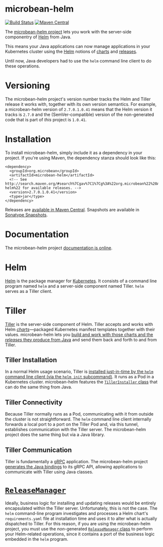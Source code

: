 # microbean-helm

[![Build Status](https://travis-ci.org/microbean/microbean-helm.svg?branch=master)](https://travis-ci.org/microbean/microbean-helm)
[![Maven Central](https://maven-badges.herokuapp.com/maven-central/org.microbean/microbean-helm/badge.svg)](https://maven-badges.herokuapp.com/maven-central/org.microbean/microbean-helm)


The [microbean-helm project][12] lets you work with the server-side
componentry of [Helm][0] from Java.

This means your Java applications can now manage applications in your
Kubernetes cluster using the [Helm][0] notions of [charts][3]
and [releases][9].

Until now, Java developers had to use the `helm` command line client
to do these operations.

# Versioning

The microbean-helm project's version number tracks the Helm and Tiller
release it works with, together with its own version semantics.  For
example, a microbean-helm version of `2.7.0.1.0.41` means that the Helm
version it tracks is `2.7.0` and the (SemVer-compatible) version of
the non-generated code that is part of _this_ project is `1.0.41`.

# Installation

To install microbean-helm, simply include it as a dependency in your
project.  If you're using Maven, the dependency stanza should look
like this:

    <dependency>
      <groupId>org.microbean</groupId>
      <artifactId>microbean-helm</artifactId>
      <!-- See http://search.maven.org/#search%7Cgav%7C1%7Cg%3A%22org.microbean%22%20AND%20a%3A%22microbean-helm%22 for available releases. -->
      <version>2.7.0.1.0.41</version>
      <type>jar</type>
    </dependency>
    
Releases are [available in Maven Central][10].  Snapshots are available
in [Sonatype Snapshots][11].

# Documentation

The microbean-helm project [documentation is online][8].

# Helm

[Helm][0] is the package manager for [Kubernetes][1].  It consists of
a command line program named `helm` and a server-side component named
Tiller.  `helm` serves as a Tiller client.

# Tiller

[Tiller][2] is the server-side component of Helm.  Tiller accepts and
works with Helm [_charts_][3]&mdash;packaged Kubernetes manifest
templates together with their values.  microbean-helm lets
you
[build and work with those charts and the _releases_ they produce from Java][4] and
send them back and forth to and from Tiller.

## Tiller Installation

In a normal Helm usage scenario, Tiller
is
[installed just-in-time by the `helm` command line client (via the `helm init` subcommand)][5].
It runs as a Pod in a Kubernetes cluster.  microbean-helm features
the [`TillerInstaller` class][13] that can do the same thing from
Java.

## Tiller Connectivity

Because Tiller normally runs as a Pod, communicating with it from
outside the cluster is not straightforward.  The `helm` command line
client internally forwards a local port to a port on the Tiller Pod
and, via this tunnel, establishes communication with the Tiller
server.  The microbean-helm project does the same thing but via a Java
library.

## Tiller Communication

Tiller is fundamentally a [gRPC][6] application.  The microbean-helm
project [generates the Java bindings][7] to its gRPC API, allowing
applications to communicate with Tiller using Java classes.

# [`ReleaseManager`][4]

Ideally, business logic for installing and updating releases would be
entirely encapsulated within the Tiller server.  Unfortunately, this
is not the case.  The `helm` command-line program investigates and
processes a Helm chart's `requirements.yaml` file at installation time
and uses it to alter what is actually dispatched to Tiller.  For this
reason, if you are using the microbean-helm project, you must use the
_non_-generated [`ReleaseManager` class][4] to perform your
Helm-related operations, since it contains a port of the business
logic embedded in the `helm` program.

[0]: https://helm.sh/
[1]: https://kubernetes.io/
[2]: https://docs.helm.sh/glossary/#tiller
[3]: https://docs.helm.sh/developing_charts/#
[4]: https://microbean.github.io/microbean-helm/apidocs/org/microbean/helm/ReleaseManager.html
[5]: https://docs.helm.sh/using_helm/#easy-in-cluster-installation
[6]: http://www.grpc.io/
[7]: https://microbean.github.io/microbean-helm/apidocs/index.html
[8]: https://microbean.github.io/microbean-helm/
[9]: https://docs.helm.sh/glossary/#release
[10]: http://search.maven.org/#search%7Cga%7C1%7Ca%3Amicrobean-helm
[11]: https://oss.sonatype.org/content/repositories/snapshots/org/microbean/microbean-helm/
[12]: https://github.com/microbean/microbean-helm
[13]:https://microbean.github.io/microbean-helm/apidocs/org/microbean/helm/TillerInstaller.html
